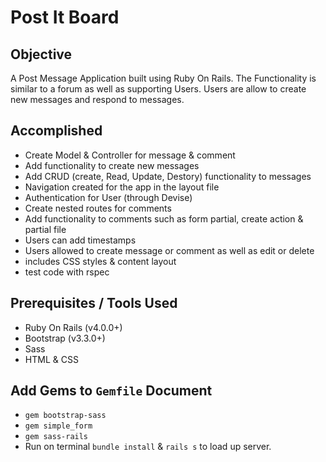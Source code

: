 # Post It Board

## Objective

A Post Message Application built using Ruby On Rails.
The Functionality is similar to a forum as well as supporting Users.
Users are allow to create new messages and respond to messages.

## Accomplished
* Create Model & Controller for message & comment
* Add functionality to create new messages
* Add CRUD (create, Read, Update, Destory) functionality to messages
* Navigation created for the app in the layout file
* Authentication for User (through Devise)
* Create nested routes for comments
* Add functionality to comments such as form partial, create action & partial file
* Users can add timestamps
* Users allowed to create message or comment as well as edit or delete
* includes CSS styles & content layout
* test code with rspec

## Prerequisites / Tools Used
* Ruby On Rails (v4.0.0+)
* Bootstrap (v3.3.0+)
* Sass
* HTML & CSS

## Add Gems to `Gemfile` Document
* `gem bootstrap-sass`
* `gem simple_form`
* `gem sass-rails`
* Run on terminal `bundle install` & `rails s` to load up server.
